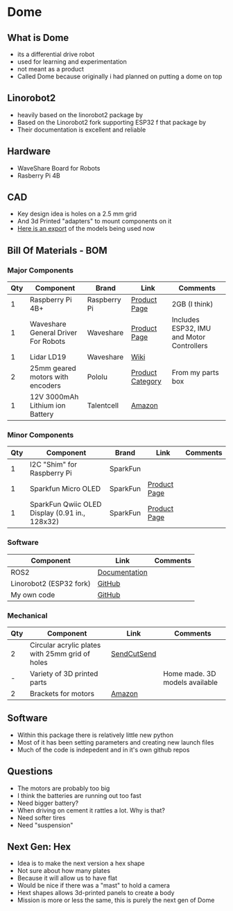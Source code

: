 # Dome

## What is Dome

* its a differential drive robot
* used for learning and experimentation
* not meant as a product
* Called Dome because originally i had planned on putting a dome on top

## Linorobot2

* heavily based on the linorobot2 package by
* Based on the Linorobot2 fork supporting ESP32 f that package by 
* Their documentation is excellent and reliable

## Hardware

* WaveShare Board for Robots
* Rasberry Pi 4B

## CAD

* Key design idea is holes on a 2.5 mm grid
* And 3d Printed "adapters" to mount components on it
* [Here is an export](https://a360.co/43rDB5e) of the models being used now

## Bill Of Materials - BOM

### Major Components

| Qty | Component | Brand | Link | Comments |
|-----|-----------|-------|------|----------|
| 1 | Raspberry Pi 4B+ | Raspberry Pi | [Product Page](https://www.raspberrypi.com/products/raspberry-pi-4-model-b/) | 2GB (I think) |
| 1 | Waveshare General Driver For Robots | Waveshare | [Product Page](https://www.waveshare.com/general-driver-for-robots.htm) | Includes ESP32, IMU and Motor Controllers |
| 1 | Lidar LD19 | Waveshare | [Wiki](https://www.waveshare.com/wiki/DTOF_LIDAR_LD19) | |
| 2 | 25mm geared motors with encoders | Pololu | [Product Category](https://www.pololu.com/category/115/25d-metal-gearmotors) | From my parts box |
| 1 | 12V 3000mAh Lithium ion Battery | Talentcell | [Amazon](https://www.amazon.com/dp/B01M7Z9Z1N?ref_=ppx_hzod_image_dt_b_fed_asin_title_1_1) | |

### Minor Components

| Qty | Component | Brand | Link | Comments |
|-----|-----------|-------|------|----------|
| 1 | I2C "Shim" for Raspberry Pi | SparkFun | | |
| 1 | Sparkfun Micro OLED | SparkFun | [Product Page](https://www.sparkfun.com/sparkfun-micro-oled-breakout-qwiic-lcd-22495.html) | |
| 1 | SparkFun Qwiic OLED Display (0.91 in., 128x32) | SparkFun | [Product Page](https://www.sparkfun.com/sparkfun-qwiic-oled-display-0-91-in-128x32.html) | |

### Software

| Component | Link | Comments |
|-----------|------|----------|
| ROS2 | [Documentation](https://docs.ros.org/en/jazzy/index.html) | |
| Linorobot2 (ESP32 fork) | [GitHub](https://github.com/hippo5329/linorobot2) | |
| My own code | [GitHub](https://github.com/pitosalas) | |

### Mechanical

| Qty | Component | Link | Comments |
|-----|-----------|------|----------|
| 2 | Circular acrylic plates with 25mm grid of holes | [SendCutSend](https://cart.sendcutsend.com/jhonyptiw97d) | |
| - | Variety of 3D printed parts | | Home made. 3D models available |
| 2 | Brackets for motors | [Amazon](https://www.amazon.com/dp/B0CRQBJV4T?ref_=ppx_hzsearch_conn_dt_b_fed_asin_title_1&th=1) | |

## Software

* Within this package there is relatively little new python
* Most of it has been setting parameters and creating new launch files
* Much of the code is indepedent and in it's own github repos

## Questions

* The motors are probably too big
* I think the batteries are running out too fast
* Need bigger battery?
* When driving on cement it rattles a lot. Why is that?
* Need softer tires
* Need "suspension"

## Next Gen: Hex

* Idea is to make the next version a hex shape
* Not sure about how many plates
* Because it will allow us to have flat 
* Would be nice if there was a "mast" to hold a camera
* Hext shapes allows 3d-printed panels to create a body
* Mission is more or less the same, this is purely the next gen of Dome


